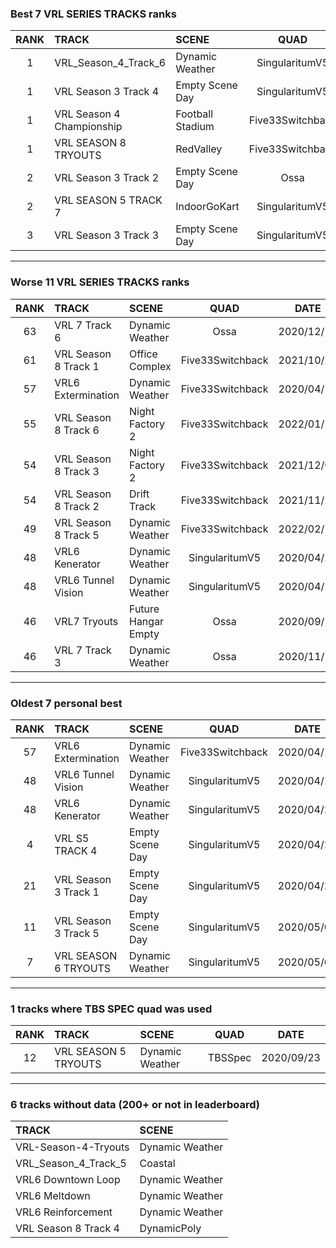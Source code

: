 ### Best 7 VRL SERIES TRACKS ranks
|RANK|TRACK|SCENE|QUAD|DATE|
|:---:|:---|:---|:---:|:---:|
|1|VRL_Season_4_Track_6|Dynamic Weather|SingularitumV5|2020/05/26|
|1|VRL Season 3 Track 4|Empty Scene Day|SingularitumV5|2020/06/06|
|1|VRL Season 4 Championship|Football Stadium|Five33Switchback|2021/10/17|
|1|VRL SEASON 8 TRYOUTS|RedValley|Five33Switchback|2022/07/02|
|2|VRL Season 3 Track 2|Empty Scene Day|Ossa|2021/09/04|
|2|VRL SEASON 5 TRACK 7|IndoorGoKart|SingularitumV5|2020/05/25|
|3|VRL Season 3 Track 3|Empty Scene Day|SingularitumV5|2020/06/20|
---
### Worse 11 VRL SERIES TRACKS ranks
|RANK|TRACK|SCENE|QUAD|DATE|
|:---:|:---|:---|:---:|:---:|
|63|VRL 7 Track 6|Dynamic Weather|Ossa|2020/12/17|
|61|VRL Season 8 Track 1|Office Complex|Five33Switchback|2021/10/24|
|57|VRL6 Extermination|Dynamic Weather|Five33Switchback|2020/04/10|
|55|VRL Season 8 Track 6|Night Factory 2|Five33Switchback|2022/01/12|
|54|VRL Season 8 Track 3|Night Factory 2|Five33Switchback|2021/12/04|
|54|VRL Season 8 Track 2|Drift Track|Five33Switchback|2021/11/21|
|49|VRL Season 8 Track 5|Dynamic Weather|Five33Switchback|2022/02/15|
|48|VRL6 Kenerator|Dynamic Weather|SingularitumV5|2020/04/23|
|48|VRL6 Tunnel Vision|Dynamic Weather|SingularitumV5|2020/04/17|
|46|VRL7 Tryouts|Future Hangar Empty|Ossa|2020/09/19|
|46|VRL 7 Track 3|Dynamic Weather|Ossa|2020/11/18|
---
### Oldest 7 personal best
|RANK|TRACK|SCENE|QUAD|DATE|
|:---:|:---|:---|:---:|:---:|
|57|VRL6 Extermination|Dynamic Weather|Five33Switchback|2020/04/10|
|48|VRL6 Tunnel Vision|Dynamic Weather|SingularitumV5|2020/04/17|
|48|VRL6 Kenerator|Dynamic Weather|SingularitumV5|2020/04/23|
|4|VRL S5 TRACK 4|Empty Scene Day|SingularitumV5|2020/04/25|
|21|VRL Season 3 Track 1|Empty Scene Day|SingularitumV5|2020/04/27|
|11|VRL Season 3 Track 5|Empty Scene Day|SingularitumV5|2020/05/03|
|7|VRL SEASON 6 TRYOUTS|Dynamic Weather|SingularitumV5|2020/05/03|
---
### 1 tracks where TBS SPEC quad was used
|RANK|TRACK|SCENE|QUAD|DATE|
|:---:|:---|:---|:---:|:---:|
|12|VRL SEASON 5 TRYOUTS|Dynamic Weather|TBSSpec|2020/09/23|
---
### 6 tracks without data (200+ or not in leaderboard)
|TRACK|SCENE|
|:---|:---|
|VRL-Season-4-Tryouts|Dynamic Weather|
|VRL_Season_4_Track_5|Coastal|
|VRL6 Downtown Loop|Dynamic Weather|
|VRL6 Meltdown|Dynamic Weather|
|VRL6 Reinforcement|Dynamic Weather|
|VRL Season 8 Track 4|DynamicPoly|
